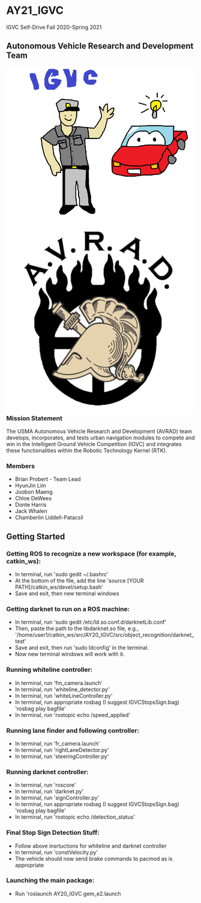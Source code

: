# AY21_IGVC
IGVC Self-Drive Fall 2020-Spring 2021
## Autonomous Vehicle Research and Development Team
<img src="/Images/IGVC.png"
     alt="IGVC Cadets"
     style="float: left; margin-right: 10px;" />
<img src="/Images/Logo.png"
     alt="Logo"
     style="float: left; margin-right: 10px;" />

### Mission Statement
The USMA Autonomous Vehicle Research and Development (AVRAD) team develops, incorporates, and tests urban navigation modules to compete and win in the Intelligent Ground Vehicle Competition (IGVC) and integrates these functionalities within the Robotic Technology Kernel (RTK). ​
### Members
* Brian Probert - Team Lead
* HyunJin Lim
* Joobon Maeng
* Chloe DeWees
* Donte Harris
* Jack Whalen
* Chamberlin Liddell-Patacsil

## Getting Started
### Getting ROS to recognize a new workspace (for example, catkin_ws):
* In terminal, run 'sudo gedit ~/.bashrc'
* At the bottom of the file, add the line 'source [YOUR PATH]/catkin_ws/devel/setup.bash'
* Save and exit, then new terminal windows

### Getting darknet to run on a ROS machine:

* In terminal, run 'sudo gedit /etc/ld.so.conf.d/darknetLib.conf'
* Then, paste the path to the libdarknet.so file, e.g., '/home/user1/catkin_ws/src/AY20_IGVC/src/object_recognition/darknet_test'
* Save and exit, then run 'sudo ldconfig' in the terminal.
* Now new terminal windows will work with it.

### Running whiteline controller:
* In terminal, run 'fm_camera.launch'
* In terminal, run 'whiteline_detector.py'
* In terminal, run 'whiteLineController.py'
* In terminal, run appropriate rosbag (I suggest IGVCStopsSign.bag) 'rosbag play bagfile'
* In terminal, run 'rostopic echo /speed_applied'

### Running lane finder and following controller:
* In terminal, run 'fr_camera.launch'
* In terminal, run 'rightLaneDetector.py'
* In terminal, run 'steeringController.py'

### Running darknet controller:
* In terminal, run 'roscore'
* In terminal, run 'darknet.py'
* In terminal, run 'signController.py'
* In terminal, run appropriate rosbag (I suggest IGVCStopsSign.bag) 'rosbag play bagfile'
* In terminal, run 'rostopic echo /detection_status'

### Final Stop Sign Detection Stuff:
* Follow above insrtuctions for whiteline and darknet controller
* In terminal, run 'constVelocity.py'
* The vehicle should now send brake commands to pacmod as is appropriate

### Launching the main package:

* Run 'roslaunch AY20_IGVC gem_e2.launch